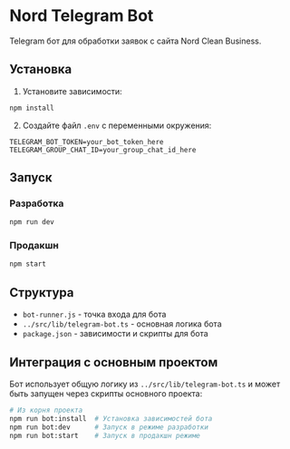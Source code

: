# Nord Telegram Bot

Telegram бот для обработки заявок с сайта Nord Clean Business.

## Установка

1. Установите зависимости:
```bash
npm install
```

2. Создайте файл `.env` с переменными окружения:
```
TELEGRAM_BOT_TOKEN=your_bot_token_here
TELEGRAM_GROUP_CHAT_ID=your_group_chat_id_here
```

## Запуск

### Разработка
```bash
npm run dev
```

### Продакшн
```bash
npm start
```

## Структура

- `bot-runner.js` - точка входа для бота
- `../src/lib/telegram-bot.ts` - основная логика бота
- `package.json` - зависимости и скрипты для бота

## Интеграция с основным проектом

Бот использует общую логику из `../src/lib/telegram-bot.ts` и может быть запущен через скрипты основного проекта:

```bash
# Из корня проекта
npm run bot:install  # Установка зависимостей бота
npm run bot:dev      # Запуск в режиме разработки
npm run bot:start    # Запуск в продакшн режиме
```
